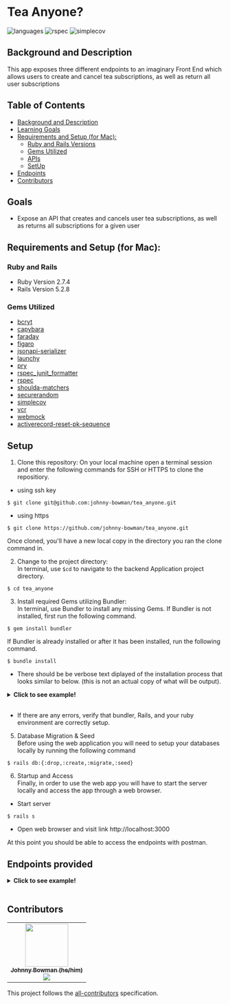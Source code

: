 # **Tea Anyone?**

![languages](https://img.shields.io/github/languages/top/ShermanA-13/swether_weather?color=red)
![rspec](https://img.shields.io/gem/v/rspec?color=blue&label=rspec)
![simplecov](https://img.shields.io/gem/v/simplecov?color=blue&label=simplecov) <!-- ALL-CONTRIBUTORS-BADGE:START - Do not remove or modify this section -->
<!-- ALL-CONTRIBUTORS-BADGE:END -->


## **Background and Description**

This app exposes three different endpoints to an imaginary Front End which allows users to create and cancel tea subscriptions, as well as return all user subscriptions

## **Table of Contents**
- [Background and Description](#background-and-description)
- [Learning Goals](#learning-goals)
- [Requirements and Setup (for Mac):](#requirements-and-setup-for-mac)
    - [Ruby and Rails Versions](#ruby-and-rails-versions)
    - [Gems Utilized](#gems-utilized)
    - [APIs](#apis-consumed)
    - [SetUp](#setup)
- [Endpoints](#endpoints-provided)
- [Contributors](#contributors-)
## **Goals**

- Expose an API that creates and cancels user tea subscriptions, as well as returns all subscriptions for a given user



## **Requirements and Setup (for Mac):**

### **Ruby and Rails**
- Ruby Version 2.7.4
- Rails Version 5.2.8

### **Gems Utilized**
- [bcryt](https://www.rubydoc.info/gems/bcrypt-ruby/3.1.5)
- [capybara](https://github.com/teamcapybara/capybara)
- [faraday](https://github.com/lostisland/faraday)
- [figaro](https://github.com/laserlemon/figaro)
- [jsonapi-serializer](https://github.com/jsonapi-serializer/jsonapi-serializer)
- [launchy](https://github.com/copiousfreetime/launchy)
- [pry](https://github.com/pry/pry)
- [rspec_junit_formatter](https://github.com/sj26/rspec_junit_formatter)
- [rspec](https://relishapp.com/rspec)
- [shoulda-matchers](https://github.com/thoughtbot/shoulda-matchers)
- [securerandom](https://github.com/ruby/securerandom)
- [simplecov](https://github.com/simplecov-ruby/simplecov)
- [vcr](https://github.com/vcr/vcr)
- [webmock](https://github.com/bblimke/webmock)
- [activerecord-reset-pk-sequence](https://github.com/splendeo/activerecord-reset-pk-sequence)

## Setup
1. Clone this repository:
On your local machine open a terminal session and enter the following commands for SSH or HTTPS to clone the repositiory.


- using ssh key <br>
```shell
$ git clone git@github.com:johnny-bowman/tea_anyone.git
```

- using https <br>
```shell
$ git clone https://github.com/johnny-bowman/tea_anyone.git
```

Once cloned, you'll have a new local copy in the directory you ran the clone command in.

2. Change to the project directory:<br>
In terminal, use `$cd` to navigate to the backend Application project directory.

```shell
$ cd tea_anyone
```

3. Install required Gems utilizing Bundler: <br>
In terminal, use Bundler to install any missing Gems. If Bundler is not installed, first run the following command.

```shell
$ gem install bundler
```

If Bundler is already installed or after it has been installed, run the following command.

```shell
$ bundle install
```

* There should be be verbose text diplayed of the installation process that looks similar to below. (this is not an actual copy of what will be output).

<details>
<summary><b>Click to see example!</b></summary>
<p>

```shell
$ bundle install
Fetching gem metadata from https://rubygems.org/...........
Fetching gem metadata from https://rubygems.org/.
Resolving dependencies...
Using rake 13.0.6
Using concurrent-ruby 1.1.10
...
...
...
Using simplecov_json_formatter 0.1.4
Using simplecov 0.21.2
Using spring 2.1.1
Using spring-watcher-listen 2.0.1
Using standard 1.12.1
Bundle complete! 23 Gemfile dependencies, 94 gems now installed.
Use `bundle info [gemname]` to see where a bundled gem is installed.
```

</p>
</details></br>

* If there are any errors, verify that bundler, Rails, and your ruby environment are correctly setup.

5. Database Migration & Seed<br>
Before using the web application you will need to setup your databases locally by running the following command

```shell
$ rails db:{:drop,:create,:migrate,:seed}
```
6. Startup and Access<br>
Finally, in order to use the web app you will have to start the server locally and access the app through a web browser.
- Start server

```shell
$ rails s
```

- Open web browser and visit link
    http://localhost:3000

At this point you should be able to access the endpoints with postman.

## Endpoints provided

<details>
<summary><b>Click to see example!</b></summary>
<p>

```sh
                Prefix Verb URI Pattern                                         Controller#Action
api_v1_subscription_index POST   /api/v1/subscription(.:format)              api/v1/subscription#create
      api_v1_subscription PATCH  /api/v1/subscription/:id(.:format)          api/v1/subscription#update
                   api_v1 GET    /api/v1/users/:id/subscriptions(.:format)   api/v1/user_subscription#index
```

</p>
</details></br>

## **Contributors**


<!-- ALL-CONTRIBUTORS-LIST:START - Do not remove or modify this section -->
<!-- prettier-ignore-start -->
<!-- markdownlint-disable -->
<table>

  <tr>

   <td align="center"><a href="https://github.com/johnny-bowman"><img src="https://avatars.githubusercontent.com/u/95893959?v=4" width="100px;" alt=""/><br /><sub><b>Johnny Bowman (he/him)</b></sub></a><br /><a href="https://www.linkedin.com/in/johnnybowmansoftware/" title ="Linked In"><img src="https://img.shields.io/badge/LinkedIn-0077B5?style=for-the-badge&logo=linkedin&logoColor=white" /></a><br>

  </tr>
</table>

<!-- markdownlint-restore -->
<!-- prettier-ignore-end -->

<!-- ALL-CONTRIBUTORS-LIST:END -->

This project follows the [all-contributors](https://github.com/all-contributors/all-contributors) specification.
<!--
© 2022 GitHub, Inc.
Terms
Privacy
Security
Status
Docs
Contact GitHub
Pricing
API
Training
Blog
About
